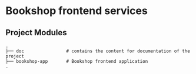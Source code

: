 # Bookshop frontend services

## Project Modules

```
.
├── doc                # contains the content for documentation of the project
├── bookshop-app       # Bookshop frontend application
.
```
